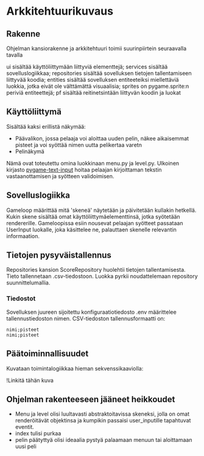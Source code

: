 # Arkkitehtuurikuvaus

## Rakenne
Ohjelman kansiorakenne ja arkkitehtuuri toimii suurinpiirtein seuraavalla tavalla

ui sisältää käyttöliittymään liittyviä elementtejä; services sisältää sovelluslogiikkaa; repositories sisältää sovelluksen tietojen tallentamiseen liittyvää koodia; entities sisältää sovelluksen entiteeteiksi miellettäviä luokkia, jotka eivät ole välttämättä visuaalisia; sprites on pygame.sprite:n periviä entiteettejä; pf sisältää reitinetsintään liittyvän koodin ja luokat

## Käyttöliittymä
Sisältää kaksi erillistä näkymää:

- Päävalikon, jossa pelaaja voi aloittaa uuden pelin, näkee aikaisemmat pisteet ja voi syöttää nimen uutta pelikertaa varetn
- Pelinäkymä

Nämä ovat toteutettu omina luokkinaan menu.py ja level.py. Ulkoinen kirjasto [pygame-text-input](https://github.com/Nearoo/pygame-text-input) hoitaa pelaajan kirjoittaman tekstin vastaanottamisen ja syötteen validoimisen. 

## Sovelluslogiikka
Gameloop määrittää mitä 'skeneä' näytetään ja päivitetään kullakin hetkellä. Kukin skene sisältää omat käyttöliittymäelementtinsä, jotka syötetään rendererille.
Gameloopissa esiin nousevat pelaajan syötteet passataan UserInput luokalle, joka käsittelee ne, palauttaen skenelle relevantin informaation.

## Tietojen pysyväistallennus
Repositories kansion ScoreRepository huolehtii tietojen tallentamisesta. Tieto tallennetaan .csv-tiedostoon. Luokka pyrkii noudattelemaan repository suunnittelumallia.

### Tiedostot
Sovelluksen juureen sijoitettu konfiguraatiotiedosto .env määrittelee tallennustiedoston nimen.
CSV-tiedoston tallennusformaatti on:

```
nimi;pisteet
nimi;pisteet
```

## Päätoiminnallisuudet

Kuvataan toimintalogiikkaa hieman sekvenssikaaviolla:

!Linkitä tähän kuva


## Ohjelman rakenteeseen jääneet heikkoudet
- Menu ja level olisi luultavasti abstraktoitavissa skeneksi, jolla on omat renderöitävät objektinsa ja kumpikin passaisi user_inputille tapahtuvat eventit.
- index tulisi purkaa 
- pelin päätyttyä olisi ideaalia pystyä palaamaan menuun tai aloittamaan uusi peli